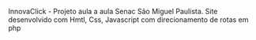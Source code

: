 InnovaClick -
Projeto aula a aula Senac São Miguel Paulista.
Site desenvolvido com Hmtl, Css, Javascript com direcionamento de rotas em php
